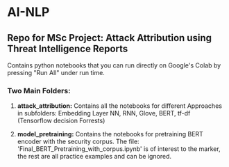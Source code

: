 # AI-NLP
## Repo for MSc Project: Attack Attribution using Threat Intelligence Reports

Contains python notebooks that you can run directly on Google's Colab by pressing "Run All" under run time.

### Two Main Folders:

1. **attack_attribution:** Contains all the notebooks for different Approaches in subfolders: Embedding Layer NN, RNN, Glove, BERT, tf-df (Tensorflow decision Forrests)

2. **model_pretraining:** Contains the notebooks for pretraining BERT encoder with the security corpus. The file: 'Final_BERT_Pretraining_with_corpus.ipynb' is of interest to the marker, the rest are all practice examples and can be ignored.
